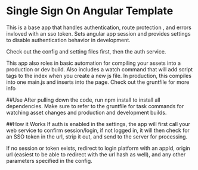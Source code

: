 # Single Sign On Angular Template

This is a base app that handles authentication, route protection , and errors invloved with an sso token.  Sets angular app session and provides settings to disable authentication behavior in development.

Check out the config and setting files first, then the auth service.


This app also roles in basic automation for compiling your assets into a production or dev build.  Also includes a watch command that will add script tags to the index when you create a new js file.  In production, this compiles into one main.js and inserts into the page.  Check out the gruntfile for more info

##Use
After pulling down the code, run npm install to install all dependencies.  Make sure to refer to the gruntfile for task commands for watching asset changes and production and development builds.

##How it Works
If auth is enabled in the settings, the app will first call your web service to confirm session/login, if not logged in, it will then check for an SSO token in the url, strip it out, and send to the server for processing.

If no session or token exists, redirect to login platform with an appId, origin url (easiest to be able to redirect with the url hash as well), and any other parameters specified in the config.
